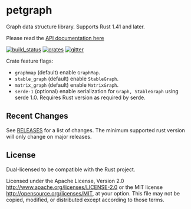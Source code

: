 # petgraph

Graph data structure library. Supports Rust 1.41 and later.

Please read the [API documentation here][]

[![build_status][]](https://github.com/petgraph/petgraph/actions) [![crates][]](https://crates.io/crates/petgraph) [![gitter][]](https://gitter.im/petgraph-rs/community?utm_source=badge&utm_medium=badge&utm_campaign=pr-badge)

Crate feature flags:

-   `graphmap` (default) enable `GraphMap`.
-   `stable_graph` (default) enable `StableGraph`.
-   `matrix_graph` (default) enable `MatrixGraph`.
-   `serde-1` (optional) enable serialization for `Graph, StableGraph`
    using serde 1.0. Requires Rust version as required by serde.

## Recent Changes

See [RELEASES][] for a list of changes. The minimum supported rust
version will only change on major releases.

## License

Dual-licensed to be compatible with the Rust project.

Licensed under the Apache License, Version 2.0
<http://www.apache.org/licenses/LICENSE-2.0> or the MIT license
<http://opensource.org/licenses/MIT>, at your option. This file may not
be copied, modified, or distributed except according to those terms.

  [API documentation here]: https://docs.rs/petgraph/
  [build_status]: https://github.com/petgraph/petgraph/workflows/Continuous%20integration/badge.svg?branch=master
  [crates]: https://img.shields.io/crates/v/petgraph
  [gitter]: https://badges.gitter.im/petgraph-rs/community.svg
  [RELEASES]: RELEASES.rst
